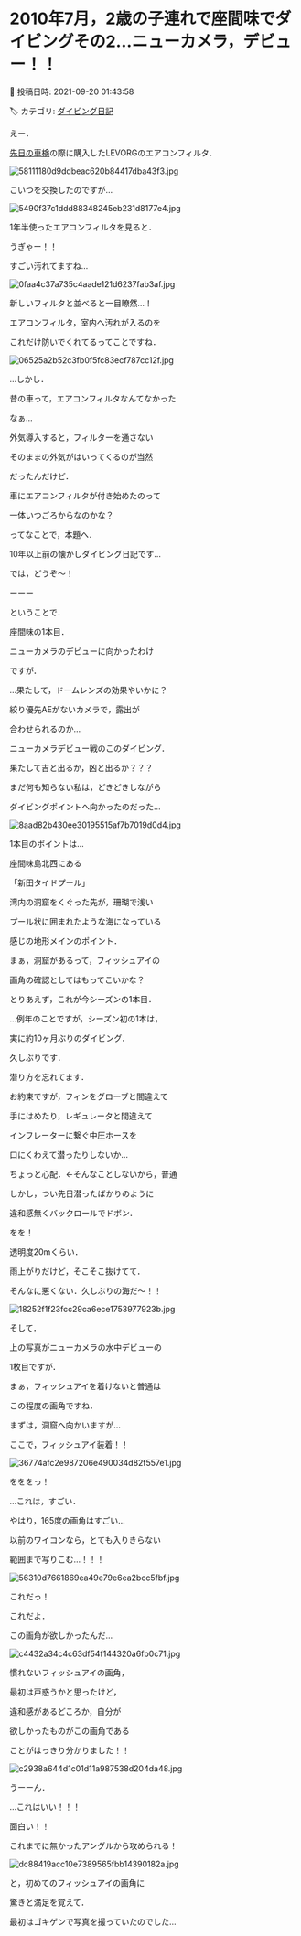 # 2010年7月，2歳の子連れで座間味でダイビングその2…ニューカメラ，デビュー！！

📅 投稿日時: 2021-09-20 01:43:58

🏷️ カテゴリ: [ダイビング日記](ce3a7a8d424d112fce83ee85c81a0e344.md)

えー．


[先日の車検](e858f3669006f21faaff07a0e3313ff46.md)の際に購入したLEVORGのエアコンフィルタ．




![58111180d9ddbeac620b84417dba43f3.jpg](images/58111180d9ddbeac620b84417dba43f3.jpg)




こいつを交換したのですが…




![5490f37c1ddd88348245eb231d8177e4.jpg](images/5490f37c1ddd88348245eb231d8177e4.jpg)




1年半使ったエアコンフィルタを見ると．


うぎゃー！！


すごい汚れてますね…




![0faa4c37a735c4aade121d6237fab3af.jpg](images/0faa4c37a735c4aade121d6237fab3af.jpg)




新しいフィルタと並べると一目瞭然…！


エアコンフィルタ，室内へ汚れが入るのを


これだけ防いでくれてるってことですね．




![06525a2b52c3fb0f5fc83ecf787cc12f.jpg](images/06525a2b52c3fb0f5fc83ecf787cc12f.jpg)




…しかし．


昔の車って，エアコンフィルタなんてなかった


なぁ…


外気導入すると，フィルターを通さない


そのままの外気がはいってくるのが当然


だったんだけど．


車にエアコンフィルタが付き始めたのって


一体いつごろからなのかな？





ってなことで，本題へ．


10年以上前の懐かしダイビング日記です…


では，どうぞ～！


ーーー





ということで．


座間味の1本目．


ニューカメラのデビューに向かったわけ


ですが．





…果たして，ドームレンズの効果やいかに？


絞り優先AEがないカメラで，露出が


合わせられるのか…


ニューカメラデビュー戦のこのダイビング．


果たして吉と出るか，凶と出るか？？？





まだ何も知らない私は，どきどきしながら


ダイビングポイントへ向かったのだった…




![8aad82b430ee30195515af7b7019d0d4.jpg](images/8aad82b430ee30195515af7b7019d0d4.jpg)







1本目のポイントは…


座間味島北西にある


「新田タイドプール」





湾内の洞窟をくぐった先が，珊瑚で浅い


プール状に囲まれたような海になっている


感じの地形メインのポイント．


まぁ，洞窟があるって，フィッシュアイの


画角の確認としてはもってこいかな？





とりあえず，これが今シーズンの1本目．


…例年のことですが，シーズン初の1本は，


実に約10ヶ月ぶりのダイビング．


久しぶりです．


潜り方を忘れてます．


お約束ですが，フィンをグローブと間違えて


手にはめたり，レギュレータと間違えて


インフレーターに繋ぐ中圧ホースを


口にくわえて潜ったりしないか…


ちょっと心配．←そんなことしないから，普通





しかし，つい先日潜ったばかりのように


違和感無くバックロールでドボン．





をを！


透明度20mくらい．


雨上がりだけど，そこそこ抜けてて．


そんなに悪くない．久しぶりの海だ～！！




![18252f1f23fcc29ca6ece1753977923b.jpg](images/18252f1f23fcc29ca6ece1753977923b.jpg)




そして．


上の写真がニューカメラの水中デビューの


1枚目ですが．


まぁ，フィッシュアイを着けないと普通は


この程度の画角ですね．





まずは，洞窟へ向かいますが…


ここで，フィッシュアイ装着！！




![36774afc2e987206e490034d82f557e1.jpg](images/36774afc2e987206e490034d82f557e1.jpg)




をををっ！


…これは，すごい．





やはり，165度の画角はすごい…


以前のワイコンなら，とても入りきらない


範囲まで写りこむ…！！！




![56310d7661869ea49e79e6ea2bcc5fbf.jpg](images/56310d7661869ea49e79e6ea2bcc5fbf.jpg)







これだっ！


これだよ．


この画角が欲しかったんだ…




![c4432a34c4c63df54f144320a6fb0c71.jpg](images/c4432a34c4c63df54f144320a6fb0c71.jpg)




慣れないフィッシュアイの画角，


最初は戸惑うかと思ったけど，


違和感があるどころか，自分が


欲しかったものがこの画角である


ことがはっきり分かりました！！




![c2938a644d1c01d11a987538d204da48.jpg](images/c2938a644d1c01d11a987538d204da48.jpg)







うーーん．


…これはいい！！！


面白い！！


これまでに無かったアングルから攻められる！




![dc88419acc10e7389565fbb14390182a.jpg](images/dc88419acc10e7389565fbb14390182a.jpg)







と，初めてのフィッシュアイの画角に


驚きと満足を覚えて．


最初はゴキゲンで写真を撮っていたのでした…
